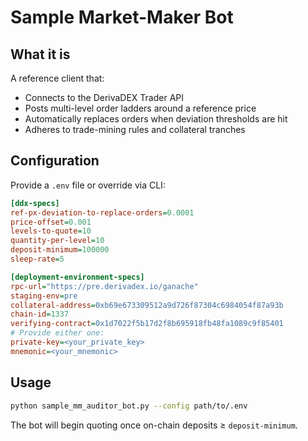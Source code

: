 # Sample Market-Maker Bot

## What it is
A reference client that:
- Connects to the DerivaDEX Trader API  
- Posts multi-level order ladders around a reference price  
- Automatically replaces orders when deviation thresholds are hit  
- Adheres to trade-mining rules and collateral tranches  

## Configuration
Provide a `.env` file or override via CLI:
```ini
[ddx-specs]
ref-px-deviation-to-replace-orders=0.0001
price-offset=0.001
levels-to-quote=10
quantity-per-level=10
deposit-minimum=100000
sleep-rate=5

[deployment-environment-specs]
rpc-url="https://pre.derivadex.io/ganache"
staging-env=pre
collateral-address=0xb69e673309512a9d726f87304c6984054f87a93b
chain-id=1337
verifying-contract=0x1d7022f5b17d2f8b695918fb48fa1089c9f85401
# Provide either one:
private-key=<your_private_key>
mnemonic=<your_mnemonic>
```

## Usage
```bash
python sample_mm_auditor_bot.py --config path/to/.env
```
The bot will begin quoting once on-chain deposits ≥ `deposit-minimum`.
